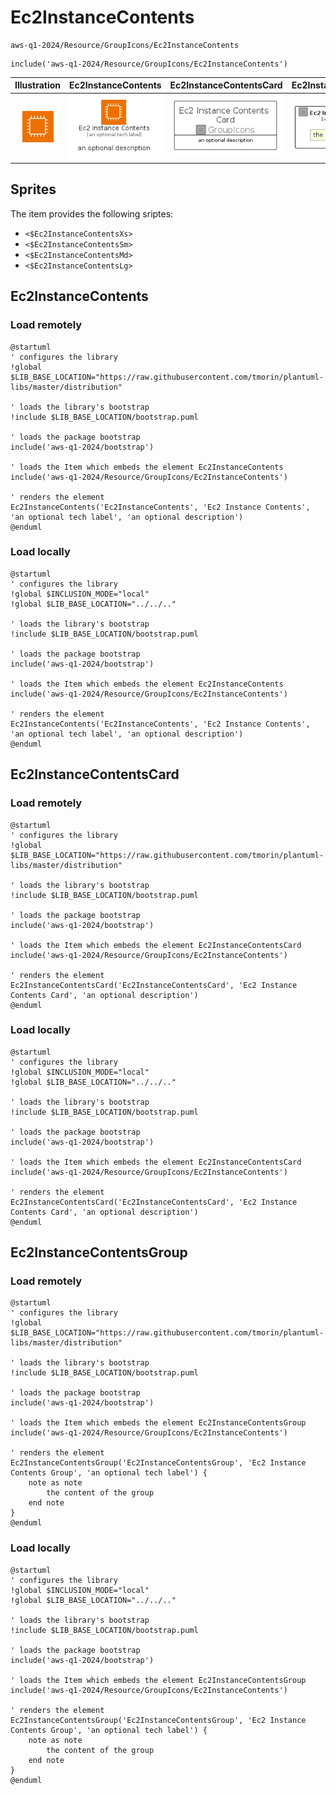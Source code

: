 # Ec2InstanceContents


```text
aws-q1-2024/Resource/GroupIcons/Ec2InstanceContents
```

```text
include('aws-q1-2024/Resource/GroupIcons/Ec2InstanceContents')
```



| Illustration | Ec2InstanceContents | Ec2InstanceContentsCard | Ec2InstanceContentsGroup |
| :---: | :---: | :---: | :---: |
| ![illustration for Illustration](../../../aws-q1-2024/Resource/GroupIcons/Ec2InstanceContents.png) | ![illustration for Ec2InstanceContents](../../../aws-q1-2024/Resource/GroupIcons/Ec2InstanceContents.Local.png) | ![illustration for Ec2InstanceContentsCard](../../../aws-q1-2024/Resource/GroupIcons/Ec2InstanceContentsCard.Local.png) | ![illustration for Ec2InstanceContentsGroup](../../../aws-q1-2024/Resource/GroupIcons/Ec2InstanceContentsGroup.Local.png) |



## Sprites
The item provides the following sriptes:

- `<$Ec2InstanceContentsXs>`
- `<$Ec2InstanceContentsSm>`
- `<$Ec2InstanceContentsMd>`
- `<$Ec2InstanceContentsLg>`





## Ec2InstanceContents

### Load remotely
```plantuml
@startuml
' configures the library
!global $LIB_BASE_LOCATION="https://raw.githubusercontent.com/tmorin/plantuml-libs/master/distribution"

' loads the library's bootstrap
!include $LIB_BASE_LOCATION/bootstrap.puml

' loads the package bootstrap
include('aws-q1-2024/bootstrap')

' loads the Item which embeds the element Ec2InstanceContents
include('aws-q1-2024/Resource/GroupIcons/Ec2InstanceContents')

' renders the element
Ec2InstanceContents('Ec2InstanceContents', 'Ec2 Instance Contents', 'an optional tech label', 'an optional description')
@enduml
```

### Load locally
```plantuml
@startuml
' configures the library
!global $INCLUSION_MODE="local"
!global $LIB_BASE_LOCATION="../../.."

' loads the library's bootstrap
!include $LIB_BASE_LOCATION/bootstrap.puml

' loads the package bootstrap
include('aws-q1-2024/bootstrap')

' loads the Item which embeds the element Ec2InstanceContents
include('aws-q1-2024/Resource/GroupIcons/Ec2InstanceContents')

' renders the element
Ec2InstanceContents('Ec2InstanceContents', 'Ec2 Instance Contents', 'an optional tech label', 'an optional description')
@enduml
```

## Ec2InstanceContentsCard

### Load remotely
```plantuml
@startuml
' configures the library
!global $LIB_BASE_LOCATION="https://raw.githubusercontent.com/tmorin/plantuml-libs/master/distribution"

' loads the library's bootstrap
!include $LIB_BASE_LOCATION/bootstrap.puml

' loads the package bootstrap
include('aws-q1-2024/bootstrap')

' loads the Item which embeds the element Ec2InstanceContentsCard
include('aws-q1-2024/Resource/GroupIcons/Ec2InstanceContents')

' renders the element
Ec2InstanceContentsCard('Ec2InstanceContentsCard', 'Ec2 Instance Contents Card', 'an optional description')
@enduml
```

### Load locally
```plantuml
@startuml
' configures the library
!global $INCLUSION_MODE="local"
!global $LIB_BASE_LOCATION="../../.."

' loads the library's bootstrap
!include $LIB_BASE_LOCATION/bootstrap.puml

' loads the package bootstrap
include('aws-q1-2024/bootstrap')

' loads the Item which embeds the element Ec2InstanceContentsCard
include('aws-q1-2024/Resource/GroupIcons/Ec2InstanceContents')

' renders the element
Ec2InstanceContentsCard('Ec2InstanceContentsCard', 'Ec2 Instance Contents Card', 'an optional description')
@enduml
```

## Ec2InstanceContentsGroup

### Load remotely
```plantuml
@startuml
' configures the library
!global $LIB_BASE_LOCATION="https://raw.githubusercontent.com/tmorin/plantuml-libs/master/distribution"

' loads the library's bootstrap
!include $LIB_BASE_LOCATION/bootstrap.puml

' loads the package bootstrap
include('aws-q1-2024/bootstrap')

' loads the Item which embeds the element Ec2InstanceContentsGroup
include('aws-q1-2024/Resource/GroupIcons/Ec2InstanceContents')

' renders the element
Ec2InstanceContentsGroup('Ec2InstanceContentsGroup', 'Ec2 Instance Contents Group', 'an optional tech label') {
    note as note
        the content of the group
    end note
}
@enduml
```

### Load locally
```plantuml
@startuml
' configures the library
!global $INCLUSION_MODE="local"
!global $LIB_BASE_LOCATION="../../.."

' loads the library's bootstrap
!include $LIB_BASE_LOCATION/bootstrap.puml

' loads the package bootstrap
include('aws-q1-2024/bootstrap')

' loads the Item which embeds the element Ec2InstanceContentsGroup
include('aws-q1-2024/Resource/GroupIcons/Ec2InstanceContents')

' renders the element
Ec2InstanceContentsGroup('Ec2InstanceContentsGroup', 'Ec2 Instance Contents Group', 'an optional tech label') {
    note as note
        the content of the group
    end note
}
@enduml
```

